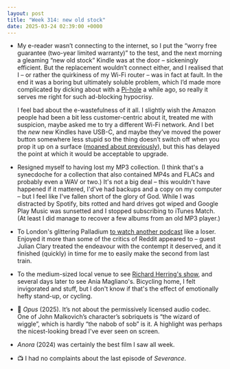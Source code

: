 ```yaml
---
layout: post
title: "Week 314: new old stock"
date: 2025-03-24 02:39:00 +0000
---
```


- My e-reader wasn’t connecting to the internet, so I put the “worry free guarantee (two-year limited warranty)” to the test, and the next morning a gleaming “new old stock” Kindle was at the door – sickeningly efficient. But the replacement wouldn’t connect either, and I realised that I – or rather the quirkiness of my Wi-Fi router – was in fact at fault. In the end it was a boring but ultimately soluble problem, which I’d made more complicated by dicking about with a [Pi-hole](https://pi-hole.net/) a while ago, so really it serves me right for such ad-blocking hypocrisy.

  I feel bad about the e-wastefulness of it all. I slightly wish the Amazon people had been a bit less customer-centric about it, treated me with suspicion, maybe asked me to try a different Wi-Fi network. And I bet the _new_ new Kindles have USB-C, and maybe they’ve moved the power button somewhere less stupid so the thing doesn’t switch off when you prop it up on a surface ([moaned about previously](/2023/11/week-243#:~:text=Amazon%20Kindle%20Kids”-,electronic%20reader,-is%20quite%20good)), but this has delayed the point at which it would be acceptable to upgrade.

- Resigned myself to having lost my MP3 collection. (I think that's a synecdoche for a collection that also contained MP4s and FLACs and probably even a WAV or two.) It's not a big deal – this wouldn't have happened if it mattered, I'd've had backups and a copy on my computer – but I feel like I've fallen short of the glory of God. While I was distracted by Spotify, bits rotted and hard drives got wiped and Google Play Music was sunsetted and I stopped subscribing to iTunes Match. (At least I did manage to recover a few albums from an old MP3 player.)

- To London's glittering Palladium [to watch another podcast](https://www.reddit.com/r/offmenupodcast/comments/1jgf5x8/julian_clary_is_tonights_guest_friday_21_march/ "Comedians Ed Gamble and James Acaster invite special guests into their magical restaurant to each choose their favourite starter, main course, side dish, dessert and drink") like a loser. Enjoyed it more than some of the critics of Reddit appeared to – guest Julian Clary treated the endeavour with the contempt it deserved, and it finished (quickly) in time for me to easily make the second from last train.

- To the medium-sized local venue to see [Richard Herring's show](https://richardherring.substack.com/p/bad-treatment#:~:text=already%20been%20with-,Can%20I%20Have%20My%20Ball%20Back%3F,-last%20July%2C%20but), and several days later to see Ania Magliano's. Bicycling home, I felt invigorated and stuff, but I don't know if that's the effect of emotionally hefty stand-up, or cycling.

- 🎦 <i>Opus</i> (2025). It’s not about the permissively licensed audio codec. One of John Malkovich’s character’s sobriquets is “the wizard of wiggle”, which is hardly “the nabob of sob” is it. A highlight was perhaps the nicest-looking bread I've ever seen on screen.

- <i>Anora</i> (2024) was certainly the best film I saw all week.

- 📺 I had no complaints about the last episode of <i>Severance</i>.
